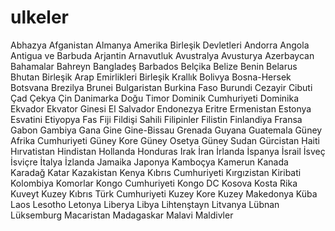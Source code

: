 # ulkeler
Abhazya
Afganistan
Almanya
Amerika Birleşik Devletleri
Andorra
Angola
Antigua ve Barbuda
Arjantin
Arnavutluk
Avustralya
Avusturya
Azerbaycan
Bahamalar
Bahreyn
Bangladeş
Barbados
Belçika
Belize
Benin
Belarus
Bhutan
Birleşik Arap Emirlikleri
Birleşik Krallık
Bolivya
Bosna-Hersek
Botsvana
Brezilya
Brunei
Bulgaristan
Burkina Faso
Burundi
Cezayir
Cibuti
Çad
Çekya
Çin
Danimarka
Doğu Timor
Dominik Cumhuriyeti
Dominika
Ekvador
Ekvator Ginesi
El Salvador
Endonezya
Eritre
Ermenistan
Estonya
Esvatini
Etiyopya
Fas
Fiji
Fildişi Sahili
Filipinler
Filistin
Finlandiya
Fransa
Gabon
Gambiya
Gana
Gine
Gine-Bissau
Grenada
Guyana
Guatemala
Güney Afrika Cumhuriyeti
Güney Kore
Güney Osetya
Güney Sudan
Gürcistan
Haiti
Hırvatistan
Hindistan
Hollanda
Honduras
Irak
İran
İrlanda
İspanya
İsrail
İsveç
İsviçre
İtalya
İzlanda
Jamaika
Japonya
Kamboçya
Kamerun
Kanada
Karadağ
Katar
Kazakistan
Kenya
Kıbrıs Cumhuriyeti
Kırgızistan
Kiribati
Kolombiya
Komorlar
Kongo Cumhuriyeti
Kongo DC
Kosova
Kosta Rika
Kuveyt
Kuzey Kıbrıs Türk Cumhuriyeti
Kuzey Kore
Kuzey Makedonya
Küba
Laos
Lesotho
Letonya
Liberya
Libya
Lihtenştayn
Litvanya
Lübnan
Lüksemburg
Macaristan
Madagaskar
Malavi
Maldivler
